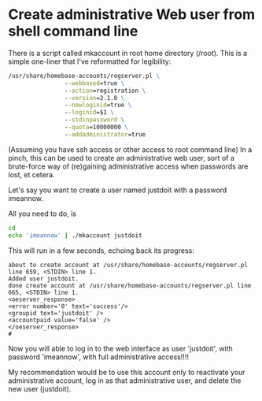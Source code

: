 # Create administrative Web user from shell command line

There is a script called mkaccount in root home directory (/root). This is a simple one-liner that I've reformatted for legibility:
```cmd
/usr/share/homebase-accounts/regserver.pl \
                --webbased=true \
                --action=registration \
                --version=2.1.0 \
                --newloginid=true \
                --loginid=$1 \
                --stdinpassword \
                --quota=10000000 \
                --addadministrator=true
```
(Assuming you have ssh access or other access to root command line) In a pinch, this can be used to create an administrative web user, sort of a brute-force way of (re)gaining administrative access when passwords are lost, et cetera.

Let's say you want to create a user named justdoit with a password imeannow.

All you need to do, is
```bash
cd
echo 'imeannow' | ./mkaccount justdoit
```
This will run in a few seconds, echoing back its progress:
```
about to create account at /usr/share/homebase-accounts/regserver.pl line 659, <STDIN> line 1.
Added user justdoit.
done create account at /usr/share/homebase-accounts/regserver.pl line 665, <STDIN> line 1.
<oeserver_response>
<error number='0' text='success'/>
<groupid text='justdoit' />
<accountpaid value='false' />
</oeserver_response>
#
```
Now you will able to log in to the web interface as user 'justdoit', with password 'imeannow', with full administrative access!!!!

My recommendation would be to use this account only to reactivate your administrative account, log in as that administrative user, and delete the new user (justdoit).